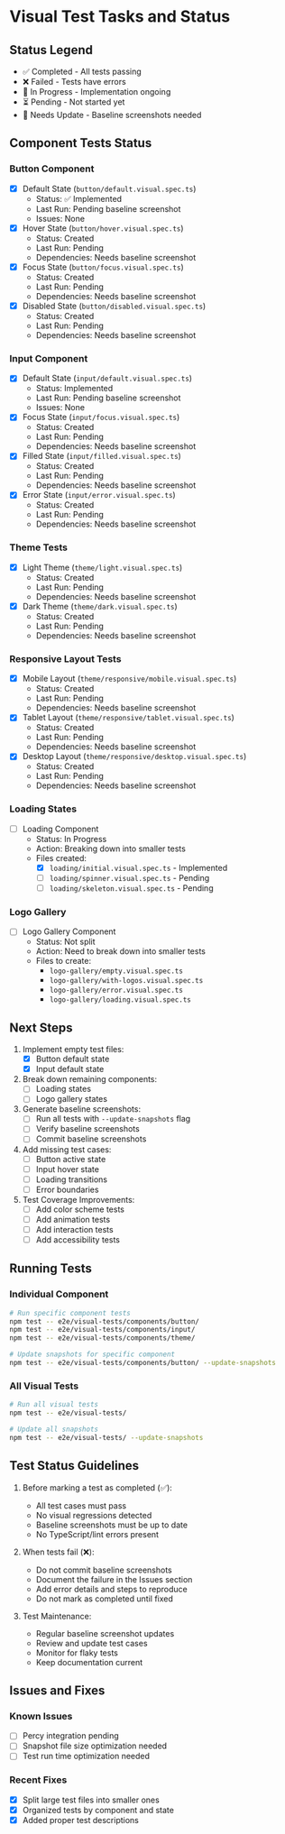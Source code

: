 # Visual Test Tasks and Status

## Status Legend
- ✅ Completed - All tests passing
- ❌ Failed - Tests have errors
- 🚧 In Progress - Implementation ongoing
- ⏳ Pending - Not started yet
- 🔄 Needs Update - Baseline screenshots needed

## Component Tests Status

### Button Component
- [x] Default State (`button/default.visual.spec.ts`)
  - Status: ✅ Implemented
  - Last Run: Pending baseline screenshot
  - Issues: None
- [x] Hover State (`button/hover.visual.spec.ts`)
  - Status: Created
  - Last Run: Pending
  - Dependencies: Needs baseline screenshot
- [x] Focus State (`button/focus.visual.spec.ts`)
  - Status: Created
  - Last Run: Pending
  - Dependencies: Needs baseline screenshot
- [x] Disabled State (`button/disabled.visual.spec.ts`)
  - Status: Created
  - Last Run: Pending
  - Dependencies: Needs baseline screenshot

### Input Component
- [x] Default State (`input/default.visual.spec.ts`)
  - Status: Implemented
  - Last Run: Pending baseline screenshot
  - Issues: None
- [x] Focus State (`input/focus.visual.spec.ts`)
  - Status: Created
  - Last Run: Pending
  - Dependencies: Needs baseline screenshot
- [x] Filled State (`input/filled.visual.spec.ts`)
  - Status: Created
  - Last Run: Pending
  - Dependencies: Needs baseline screenshot
- [x] Error State (`input/error.visual.spec.ts`)
  - Status: Created
  - Last Run: Pending
  - Dependencies: Needs baseline screenshot

### Theme Tests
- [x] Light Theme (`theme/light.visual.spec.ts`)
  - Status: Created
  - Last Run: Pending
  - Dependencies: Needs baseline screenshot
- [x] Dark Theme (`theme/dark.visual.spec.ts`)
  - Status: Created
  - Last Run: Pending
  - Dependencies: Needs baseline screenshot

### Responsive Layout Tests
- [x] Mobile Layout (`theme/responsive/mobile.visual.spec.ts`)
  - Status: Created
  - Last Run: Pending
  - Dependencies: Needs baseline screenshot
- [x] Tablet Layout (`theme/responsive/tablet.visual.spec.ts`)
  - Status: Created
  - Last Run: Pending
  - Dependencies: Needs baseline screenshot
- [x] Desktop Layout (`theme/responsive/desktop.visual.spec.ts`)
  - Status: Created
  - Last Run: Pending
  - Dependencies: Needs baseline screenshot

### Loading States
- [ ] Loading Component
  - Status: In Progress
  - Action: Breaking down into smaller tests
  - Files created:
    - [x] `loading/initial.visual.spec.ts` - Implemented
    - [ ] `loading/spinner.visual.spec.ts` - Pending
    - [ ] `loading/skeleton.visual.spec.ts` - Pending

### Logo Gallery
- [ ] Logo Gallery Component
  - Status: Not split
  - Action: Need to break down into smaller tests
  - Files to create:
    - `logo-gallery/empty.visual.spec.ts`
    - `logo-gallery/with-logos.visual.spec.ts`
    - `logo-gallery/error.visual.spec.ts`
    - `logo-gallery/loading.visual.spec.ts`

## Next Steps

1. Implement empty test files:
   - [x] Button default state
   - [x] Input default state

2. Break down remaining components:
   - [ ] Loading states
   - [ ] Logo gallery states

3. Generate baseline screenshots:
   - [ ] Run all tests with `--update-snapshots` flag
   - [ ] Verify baseline screenshots
   - [ ] Commit baseline screenshots

4. Add missing test cases:
   - [ ] Button active state
   - [ ] Input hover state
   - [ ] Loading transitions
   - [ ] Error boundaries

5. Test Coverage Improvements:
   - [ ] Add color scheme tests
   - [ ] Add animation tests
   - [ ] Add interaction tests
   - [ ] Add accessibility tests

## Running Tests

### Individual Component
```bash
# Run specific component tests
npm test -- e2e/visual-tests/components/button/
npm test -- e2e/visual-tests/components/input/
npm test -- e2e/visual-tests/components/theme/

# Update snapshots for specific component
npm test -- e2e/visual-tests/components/button/ --update-snapshots
```

### All Visual Tests
```bash
# Run all visual tests
npm test -- e2e/visual-tests/

# Update all snapshots
npm test -- e2e/visual-tests/ --update-snapshots
```

## Test Status Guidelines

1. Before marking a test as completed (✅):
   - All test cases must pass
   - No visual regressions detected
   - Baseline screenshots must be up to date
   - No TypeScript/lint errors present

2. When tests fail (❌):
   - Do not commit baseline screenshots
   - Document the failure in the Issues section
   - Add error details and steps to reproduce
   - Do not mark as completed until fixed

3. Test Maintenance:
   - Regular baseline screenshot updates
   - Review and update test cases
   - Monitor for flaky tests
   - Keep documentation current

## Issues and Fixes

### Known Issues
- [ ] Percy integration pending
- [ ] Snapshot file size optimization needed
- [ ] Test run time optimization needed

### Recent Fixes
- [x] Split large test files into smaller ones
- [x] Organized tests by component and state
- [x] Added proper test descriptions 
